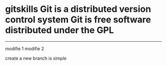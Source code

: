 gitskills
Git is a distributed version control system
Git is free software distributed under the GPL
=========
********
modifie 1
modifie 2

create a new branch is simple